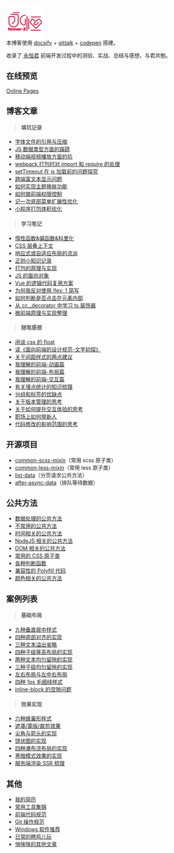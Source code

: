 <p></p>

<img src="favicon.png" width="100" style="margin:-4em 0 -1.5em" />

本博客使用 [docsify](https://docsify.js.org/#/?id=docsify) + [gittalk](https://github.com/gitalk/gitalk) + [codepen](https://codepen.io/foreverZ133/pens/public) 搭建。

收录了 [永恒君](https://github.com/forever-z-133) 前端开发过程中的测验、实战、总结与感想，与君共勉。

## 在线预览

[Online Pages](https://forever-z.cn/)

## 博客文章

> #### 填坑记录

- [字体文件的引用与压缩](https://forever-z.cn/#/articles/topic/methods-of-custom-font-family.md)
- [JS 数据类型方面的蹊跷](https://forever-z.cn/#/articles/topic/strangeness-of-javascript-data-type.md)
- [移动端视频播放方面的坑](https://forever-z.cn/#/articles/topic/strangeness-of-playing-video-in-web.md)
- [webpack 打包时对 import 和 require 的处理](https://forever-z.cn/#/articles/topic/require-async-in-webpack.md)
- [setTimeout 在 js 加载前的问题探究](https://forever-z.cn/#/articles/topic/strangeness-between-script-load-and-timeout.md)
- [跨端富文本显示问题](https://forever-z.cn/#/articles/topic/reasonable-use-rich-text.md)
- [如何实现主题换肤功能](https://forever-z.cn/#/articles/topic/methods-of-custom-style-theme.md)
- [如何做前端权限控制](https://forever-z.cn/#/articles/topic/methods-of-auth-control.md)
- [记一次底部菜单扩展性优化](https://forever-z.cn/#/articles/minds/menu-expandability.md)
- [小程序打包体积优化](https://forever-z.cn/#/articles/topic/menu-expandability.md)

> #### 学习笔记

- [惰性函数&偏函数&科里化](https://forever-z.cn/#/articles/study/currying-function.md)
- [CSS 层叠上下文](https://forever-z.cn/#/articles/study/css-stacking-context.md)
- [响应式或自适应布局的流派](https://forever-z.cn/#/articles/study/school-of-media-resize.md)
- [正则小知识记录](https://forever-z.cn/#/articles/study/some-tips-of-regexp.md)
- [打包的原理与实现](https://forever-z.cn/#/articles/study/principle-of-webpack.md)
- [JS 的面向对象](https://forever-z.cn/#/articles/study/oop-in-javascript.md)
- [Vue 的逻辑代码复用方案](https://forever-z.cn/#/articles/study/vue-logic-code-reuse.md)
- [为何我反对使用 flex: 1 简写](https://forever-z.cn/#/articles/study/why-no-flex-abbreviation.md)
- [如何判断是否点击在元素内部](https://forever-z.cn/#/articles/study/justify-click-inner.md)
- [从 cc._decorator 中学习 ts 装饰器](https://forever-z.cn/#/articles/study/study-decorator-in-cocos.md)
- [微前端原理与实现整理](https://forever-z.cn/#/articles/study/principle-of-micro-frontends.md)

> #### 随笔感想

- [闲谈 css 的 float](https://forever-z.cn/#/articles/minds/bullshit-about-css-float.md)
- [读《面向前端的设计规范-文字初探》](https://forever-z.cn/#/articles/minds/impressions-about-design-specification.md)
- [关于间距样式的两点建议](https://forever-z.cn/#/articles/minds/suggestion-about-css-spacing.md)
- [我理解的前端-动画篇](https://forever-z.cn/#/articles/minds/my-understanding-of-animation.md)
- [我理解的前端-布局篇](https://forever-z.cn/#/articles/minds/my-understanding-of-layout.md)
- [我理解的前端-交互篇](https://forever-z.cn/#/articles/minds/my-understanding-of-ux.md)
- [有关埋点统计的知识梳理](https://forever-z.cn/#/articles/minds/summary-of-event-tracking.md)
- [分组和标签的优缺点](https://forever-z.cn/#/articles/minds/difference-between-group-and-tag.md)
- [关于版本管理的思考](https://forever-z.cn/#/articles/minds/think-about-branch-manager.md)
- [关于如何提升交互体验的思考](https://forever-z.cn/#/articles/minds/how-to-promote-ux-details.md)
- [职场上如何带新人](https://forever-z.cn/#/articles/minds/how-to-teach-new-comer.md)
- [代码修改的影响范围的思考](https://forever-z.cn/#/articles/minds/think-about-standard-of-scope.md)

## 开源项目

- [common-scss-mixin](https://www.npmjs.com/package/common-scss-mixin)（常用 scss 原子类）
- [common-less-mixin](https://www.npmjs.com/package/common-less-mixin)（常用 less 原子类）
- [list-data](https://www.npmjs.com/package/list-data)（分页请求公共方法）
- [after-async-data](https://www.npmjs.com/package/after-async-data)（排队等待数据）

## 公共方法

- [数据处理的公共方法](https://forever-z.cn/#/pages/function/someFunction.md)
- [不常用的公共方法](https://forever-z.cn/#/pages/function/otherFunction.md)
- [时间相关的公共方法](https://forever-z.cn/#/pages/function/dateFunction.md)
- [NodeJS 相关的公共方法](https://forever-z.cn/#/pages/function/nodeFunction.md)
- [DOM 相关的公共方法](https://forever-z.cn/#/pages/function/domFunction.md)
- [常用的 CSS 原子类](https://forever-z.cn/#/pages/function/someCSS.md)
- [各种判断函数](https://forever-z.cn/#/pages/function/someRegExp.md)
- [兼容性的 Polyfill 代码](https://forever-z.cn/#/pages/function/polyfillFunction.md)
- [颜色相关的公共方法](https://forever-z.cn/#/pages/function/colorFunction.md)

## 案例列表

> #### 基础布局

- [九种垂直居中样式](https://forever-z.cn/#/pages/layout/vertical-center.md)
- [四种底部对齐的实现](https://forever-z.cn/#/pages/layout/child-align-bottom.md)
- [三种文本溢出省略](https://forever-z.cn/#/pages/layout/text-overflow.md)
- [四种子级等高布局的实现](https://forever-z.cn/#/pages/layout/child-same-height.md)
- [两种文本均匀留隙的实现](https://forever-z.cn/#/pages/layout/text-align-justify.md)
- [三种子级均匀留隙的实现](https://forever-z.cn/#/pages/layout/child-align-justify.md)
- [左右布局与左中右布局](https://forever-z.cn/#/pages/layout/left-right-layout.md)
- [四种 1px 毛细线样式](https://forever-z.cn/#/pages/layout/1px-border.md)
- [inline-block 的空隙问题](https://forever-z.cn/#/pages/layout/inline-block-spacing.md)

> #### 效果实现

- [六种蜂巢形样式](https://forever-z.cn/#/pages/effect/honeycomb.md)
- [遮罩/蒙版/裁剪效果](https://forever-z.cn/#/pages/effect/css-mask.md)
- [尖角与箭头的实现](https://forever-z.cn/#/pages/effect/css-arrow.md)
- [饼状图的实现](https://forever-z.cn/#/pages/effect/css-pie.md)
- [四种瀑布流布局的实现](https://forever-z.cn/#/pages/effect/masonry.md)
- [黑暗模式效果的实现](https://forever-z.cn/#/pages/effect/dark-mode.md)
- [服务端渲染 SSR 梳理](https://forever-z.cn/#/articles/study/study-react-ssr.md)

## 其他

- [我的简历](https://forever-z.cn/#/pages/others/job-wanted.md)
- [常用工具集锦](https://forever-z.cn/#/pages/others/tools.md)
- [前端代码规范](https://forever-z.cn/#/pages/doc/前端代码规范.md)
- [Git 操作规范](https://forever-z.cn/#/pages/doc/Git%20操作规范.md)
- [Windows 软件推荐](https://forever-z.cn/#/pages/others/windows-software.md)
- [日常的瞎鸡儿玩](https://forever-z.cn/#/pages/others/others.md)
- [悄咪咪的其他文章](https://forever-z.cn/#/articles/trash/index.md)
